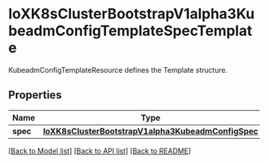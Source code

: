 # IoXK8sClusterBootstrapV1alpha3KubeadmConfigTemplateSpecTemplate

KubeadmConfigTemplateResource defines the Template structure.
## Properties
Name | Type | Description | Notes
------------ | ------------- | ------------- | -------------
**spec** | [**IoXK8sClusterBootstrapV1alpha3KubeadmConfigSpec**](IoXK8sClusterBootstrapV1alpha3KubeadmConfigSpec.md) |  | [optional] 

[[Back to Model list]](../README.md#documentation-for-models) [[Back to API list]](../README.md#documentation-for-api-endpoints) [[Back to README]](../README.md)


